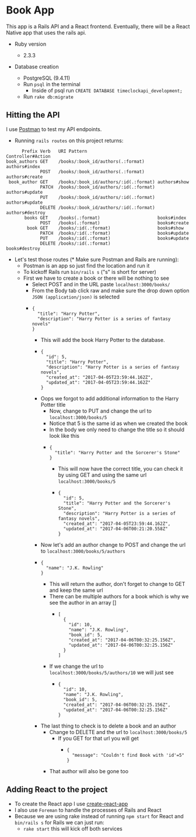 # Book App

This app is a Rails API and a React frontend. Eventually, there will be a React Native app that uses the rails api.

* Ruby version
  * 2.3.3

* Database creation
  * PostgreSQL (9.4.11)
  * Run `psql` in the terminal
    * Inside of psql run `CREATE DATABASE timeclockapi_development;`
  * Run `rake db:migrate`

## Hitting the API

I use [Postman](https://www.getpostman.com/) to test my API endpoints.

* Running `rails routes` on this project returns:
```
      Prefix Verb   URI Pattern                           Controller#Action
book_authors GET    /books/:book_id/authors(.:format)     authors#index
             POST   /books/:book_id/authors(.:format)     authors#create
 book_author GET    /books/:book_id/authors/:id(.:format) authors#show
             PATCH  /books/:book_id/authors/:id(.:format) authors#update
             PUT    /books/:book_id/authors/:id(.:format) authors#update
             DELETE /books/:book_id/authors/:id(.:format) authors#destroy
       books GET    /books(.:format)                      books#index
             POST   /books(.:format)                      books#create
        book GET    /books/:id(.:format)                  books#show
             PATCH  /books/:id(.:format)                  books#update
             PUT    /books/:id(.:format)                  books#update
             DELETE /books/:id(.:format)                  books#destroy
```
* Let's test those routes (* Make sure Postman and Rails are running):
  * Postman is an app so just find the location and run it
  * To kickoff Rails run `bin/rails s` ("s" is short for server)
  * First we have to create a book or there will be nothing to see
    * Select POST and in the URL paste `localhost:3000/books/`
    * From the Body tab click raw and make sure the drop down option `JSON (application/json)` is selected
    * ```
      {
        "title": "Harry Potter",
        "description": "Harry Potter is a series of fantasy novels"
      }
      ```
      * This will add the book Harry Potter to the database.
      * ```
        {
          "id": 5,
          "title": "Harry Potter",
          "description": "Harry Potter is a series of fantasy novels",
          "created_at": "2017-04-05T23:59:44.162Z",
          "updated_at": "2017-04-05T23:59:44.162Z"
        }
        ```
      * Oops we forgot to add additional information to the Harry Potter title
        * Now, change to PUT and change the url to `localhost:3000/books/5`
        * Notice that 5 is the same id as when we created the book
        * In the body we only need to change the title so it should look like this
        * ```
          {
            "title": "Harry Potter and the Sorcerer's Stone"
          }
          ```
          * This will now have the correct title, you can check it by using GET and using the same url `localhost:3000/books/5`
          * ```
            {
              "id": 5,
              "title": "Harry Potter and the Sorcerer's Stone",
              "description": "Harry Potter is a series of fantasy novels",
              "created_at": "2017-04-05T23:59:44.162Z",
              "updated_at": "2017-04-06T00:21:20.558Z"
            }
            ```
      * Now let's add an author change to POST and change the url to `localhost:3000/books/5/authors`
      * ```
        {
          "name": "J.K. Rowling"
        }
        ```
        * This will return the author, don't forget to change to GET and keep the same url
        * There can be multiple authors for a book which is why we see the author in an array []
          * ```
            [
              {
                "id": 10,
                "name": "J.K. Rowling",
                "book_id": 5,
                "created_at": "2017-04-06T00:32:25.156Z",
                "updated_at": "2017-04-06T00:32:25.156Z"
              }
            ]
            ```
        * If we change the url to `localhost:3000/books/5/authors/10` we will just see
          * ```
            {
              "id": 10,
              "name": "J.K. Rowling",
              "book_id": 5,
              "created_at": "2017-04-06T00:32:25.156Z",
              "updated_at": "2017-04-06T00:32:25.156Z"
            }
            ```
      * The last thing to check is to delete a book and an author
        * Change to DELETE and the url to `localhost:3000/books/5`
          * If you GET for that url you will get
            * ```
              {
                "message": "Couldn't find Book with 'id'=5"
              }
              ```
        * That author will also be gone too

## Adding React to the project

* To create the React app I use [create-react-app](https://github.com/facebookincubator/create-react-app)
* I also use `Foreman` to handle the processes of Rails and React
* Because we are using rake instead of running `npm start` for React and `bin/rails s` for Rails we can just run:
  * `rake start` this will kick off both services